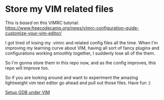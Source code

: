 # Store my VIM related files

This is *based* on this VIMRC tutorial:
https://www.freecodecamp.org/news/vimrc-configuration-guide-customize-your-vim-editor/

I got tired of losing my .vimrc and related config files all the time.
When I'm improving my learning curve about VIM, having all sort of fancy
plugins and configurations working smoothly together, I suddenly lose
all of the them.

So I'm gonna store them in this repo now, and as the config improves, this
repo will improve too.

So if you are looking around and want to experiment the amazing lightweight vim text editor go ahead
and pull out those files. Have fun :)

[Setup GDB under VIM](gdb_vim.md)
